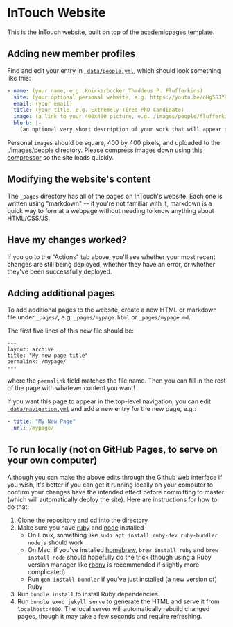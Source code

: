 # InTouch Website

This is the InTouch website, built on top of the [academicpages template](https://github.com/academicpages/academicpages.github.io).

## Adding new member profiles

Find and edit your entry in [`_data/people.yml`](./_data/people.yml), which should look something like this:

```yaml
- name: (your name, e.g. Knickerbocker Thaddeus P. Flufferkins)
  site: (your optional personal website, e.g. https://youtu.be/oHg5SJYRHA0)
  email: (your email)
  title: (your title, e.g. Extremely Tired PhD Candidate)
  image: (a link to your 400x400 picture, e.g. /images/people/flufferkins.png)
  blurb: |-
    (an optional very short description of your work that will appear on hover)
```

Personal `image`s should be square, 400 by 400 pixels, and uploaded to the [./images/people](./images/people) directory. Please compress images down using [this compressor](https://imagecompressor.com/) so the site loads quickly.

## Modifying the website's content

The `_pages` directory has all of the pages on InTouch's website. Each one is written using "markdown" -- if you're not familiar with it, markdown is a quick way to format a webpage without needing to know anything about HTML/CSS/JS.

## Have my changes worked?

If you go to the "Actions" tab above, you'll see whether your most recent changes are still being deployed, whether they have an error, or whether they've been successfully deployed. 

## Adding additional pages

To add additional pages to the website, create a new HTML or markdown file under `_pages/`, e.g. `_pages/mypage.html` or `_pages/mypage.md`.

The first five lines of this new file should be:

```
---
layout: archive
title: "My new page title"
permalink: /mypage/
---
```

where the `permalink` field matches the file name. Then you can fill in the rest of the page with whatever content you want!

If you want this page to appear in the top-level navigation, you can edit [`_data/navigation.yml`](./_data/navigation.yml) and add a new entry for the new page, e.g.:

```yaml
- title: "My New Page"
  url: /mypage/
```

## To run locally (not on GitHub Pages, to serve on your own computer)

Although you can make the above edits through the Github web interface if you wish, it's better if you can get it running locally on your computer to confirm your changes have the intended effect before committing to master (which will automatically deploy the site). Here are instructions for how to do that:

1. Clone the repository and cd into the directory
1. Make sure you have [ruby](https://www.ruby-lang.org/en/) and [node](https://nodejs.org/en/) installed
    - On Linux, something like `sudo apt install ruby-dev ruby-bundler nodejs` should work
    - On Mac, if you've installed [homebrew](https://brew.sh/), `brew install ruby` and `brew install node` should hopefully do the trick (though using a Ruby version manager like [rbenv](https://github.com/rbenv/rbenv) is recommended if slightly more complicated)
    - Run `gem install bundler` if you've just installed (a new version of) Ruby
1. Run `bundle install` to install Ruby dependencies.
1. Run `bundle exec jekyll serve` to generate the HTML and serve it from `localhost:4000`. The local server will automatically rebuild changed pages, though it may take a few seconds and require refreshing.
